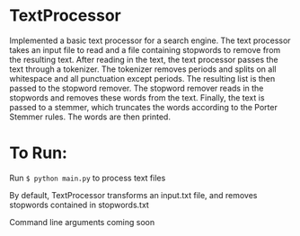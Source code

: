 TextProcessor
=============

Implemented a basic text processor for a search engine. The text processor takes an input file to read and a file containing
stopwords to remove from the resulting text. After reading in the text, the text processor passes the text through 
a tokenizer. The tokenizer removes periods and splits on all whitespace and all punctuation except periods. The resulting
list is then passed to the stopword remover. The stopword remover reads in the stopwords and removes these words from the
text. Finally, the text is passed to a stemmer, which truncates the words according to the Porter Stemmer rules. The words
are then printed.

To Run:
=======

Run `$ python main.py` to process text files

By default, TextProcessor transforms an input.txt file, and removes stopwords contained in stopwords.txt

Command line arguments coming soon
